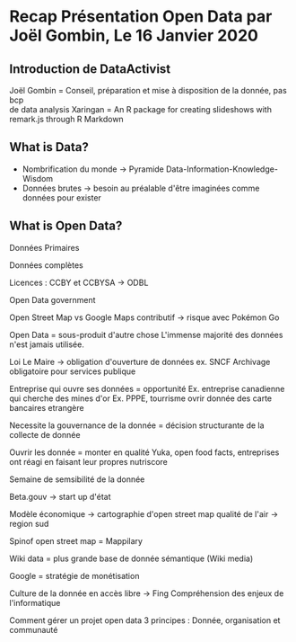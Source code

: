# Recap Présentation Open Data par Joël Gombin, Le 16 Janvier 2020


## Introduction de DataActivist
Joël Gombin = Conseil, préparation et mise à disposition de la donnée, pas bcp \
de data analysis
Xaringan = An R package for creating slideshows with remark.js through R Markdown

## What is Data?

* Nombrification du monde -> Pyramide Data-Information-Knowledge-Wisdom
* Données brutes -> besoin au préalable d'être imaginées comme données pour exister


## What is Open Data?


Données Primaires

Données complètes

Licences : CCBY et CCBYSA -> ODBL

Open Data government

Open Street Map vs Google Maps
contributif -> risque avec Pokémon Go

Open Data = sous-produit d'autre chose
L'immense majorité des données n'est jamais utilisée.

Loi Le Maire -> obligation d'ouverture de données ex. SNCF
Archivage obligatoire pour services publique

Entreprise qui ouvre ses données = opportunité
Ex. entreprise canadienne qui cherche des mines d'or
Ex. PPPE, tourrisme ovrir donnée des carte bancaires etrangère

Necessite la gouvernance de la donnée = décision structurante de la collecte de donnée

Ouvrir les donnée = monter en qualité
Yuka, open food facts, entreprises ont réagi en faisant leur propres nutriscore

Semaine de semsibilité de la donnée

Beta.gouv -> start up d'état

Modèle économique -> cartographie d'open street map
qualité de l'air -> region sud

Spinof open street map = Mappilary

Wiki data = plus grande base de donnée sémantique (Wiki media)

Google = stratégie de monétisation

Culture de la donnée en accès libre -> Fing
Compréhension des enjeux de l'informatique

Comment gérer un projet open data
3 principes : Donnée, organisation et communauté